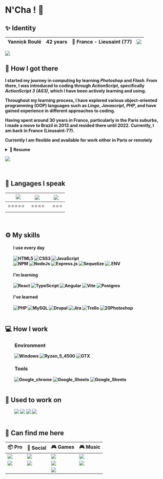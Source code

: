 # N'Cha ! 👋

## ✨ <b>Identity
| Yannick Roulé | 42 years | 🌆 France - Lieusaint (77) | <img src="https://hits.seeyoufarm.com/api/count/incr/badge.svg?url=https%3A%2F%2Fgithub.com%2Fkarma-yrb1212%2Fhit-counter%2FREADME&count_bg=%2379C83D&title_bg=%23555555&icon=go.svg&icon_color=%2300ADD8&title=hits&edge_flat=false"/> |
| ------------- | -------- | ------------------------ | ------------------------------------|

<img src="https://github-readme-stats-git-masterrstaa-rickstaa.vercel.app/api?username=karma-yrb&theme=dark">

<!--![](https://komarev.com/ghpvc/?username=karma-yrb&label=Profile+views)-->

<!--
<img src="https://github-readme-stats.vercel.app/api/top-langs/?username=karma-yrb&theme=dark">
<img src="https://github-readme-streak-stats.herokuapp.com/?user=karma-yrb&theme=dark">
<img src="https://github-profile-trophy.vercel.app/?username=karma-yrb&theme=dark">
-->
<br>

## 🚪 <b>How I got there

 I started my journey in computing by learning *Photoshop* and *Flash*. From there, I was introduced to coding through *ActionScript*, specifically *ActionScript 3 (AS3)*, which I have been actively learning and using.<br>

Throughout my learning process, I have explored various object-oriented programming (OOP) languages such as *Lingo*, *Javascript*, *PHP*, and have gained experience in different approaches to coding.<br>

Having spent around 30 years in France, particularly in the Paris suburbs, I made a move to Brazil in 2013 and resided there until 2022. Currently, I am back in France (Lieusaint-77).<br>

Currently I am flexible and available for work either in Paris or remotely
<br>
<details>
<summary>📃 Resume</summary>

### <b>Education
2023 - Fullstack JS Developer specialization within [@OClock](https://oclock.io/formations/developpeur-web-fullstack-javascript) school<br>
>Web Developer in 2008<br>
>Web Designer in 2002<br>
>College degree in 1999

### <b>Experience
I worked as:<br>
>FrontEnd Developer since 2015<br>
>Web Developer since 2008<br>
>Flash Developer for about 5 years<br>
>Integrator for about 4 years<br>
>Web designer for about 2 years<br>
</details>

[<img src="https://img.shields.io/badge/Online_full_version-0064FD?style=for-the-badge">](https//cvdesignr.com/p/643673d488177)

<br>

## 💬 <b>Langages I speak
| &nbsp;&nbsp;&nbsp;<img src="https://img.shields.io/badge/FR-French-333?style=for-the-badge&labelColor=000091&color=FFF&style=flat"> | <img src="https://img.shields.io/badge/BR-Português-333?style=for-the-badge&labelColor=009c3b&color=ffdf00&style=flat">     | <img src="https://img.shields.io/badge/EN-English-333?style=for-the-badge&labelColor=C8102E&color=FFF&style=flat"> |
| ------------- |-------------|-------------|
| ⭐⭐⭐⭐⭐ |&nbsp;⭐⭐⭐⭐|&nbsp;&nbsp;⭐⭐⭐|
<br>

## ⚙️ <b>My skills
#### &nbsp;&nbsp;&nbsp;&nbsp;&nbsp;&nbsp;&nbsp; <b>I use every day
 &nbsp;&nbsp;&nbsp;&nbsp;&nbsp;&nbsp;&nbsp; ![HTML5](https://img.shields.io/badge/HTML5-E34F26?style=for-the-badge&logo=html5&logoColor=white)
![CSS3](https://img.shields.io/badge/CSS3-1572B6?style=for-the-badge&logo=css3&logoColor=white)
![JavaScript](https://img.shields.io/badge/JavaScript-323330?style=for-the-badge&logo=javascript&logoColor=F7DF1E)
<br>
 &nbsp;&nbsp;&nbsp;&nbsp;&nbsp;&nbsp;&nbsp; ![NPM](https://img.shields.io/badge/npm-CB3837?style=for-the-badge&logo=npm&logoColor=white)
![NodeJs](https://img.shields.io/badge/Node.js-339933?style=for-the-badge&logo=nodedotjs&logoColor=white)
![Express.js](https://img.shields.io/badge/Express.js-000000?style=for-the-badge&logo=express&logoColor=white)
![Sequelize](https://img.shields.io/badge/Sequelize-52B0E7?style=for-the-badge&logo=Sequelize&logoColor=white)
![.ENV](https://img.shields.io/static/v1?style=for-the-badge&message=.ENV&color=222222&logo=.ENV&logoColor=ECD53F&label=)

#### &nbsp;&nbsp;&nbsp;&nbsp;&nbsp;&nbsp;&nbsp; <b>I'm learning
&nbsp;&nbsp;&nbsp;&nbsp;&nbsp;&nbsp;&nbsp; ![React](https://img.shields.io/badge/React-20232A?style=for-the-badge&logo=react&logoColor=61DAFB)
![TypeScript](https://img.shields.io/badge/TypeScript-007ACC?style=for-the-badge&logo=typescript&logoColor=white)
![Angular](https://img.shields.io/badge/Angular-DD0031?style=for-the-badge&logo=angular&logoColor=white)
![Vite](https://img.shields.io/badge/Vite-B73BFE?style=for-the-badge&logo=vite&logoColor=FFD62E)
![Postgres](https://img.shields.io/badge/postgres-%23316192.svg?style=for-the-badge&logo=postgresql&logoColor=white)

#### &nbsp;&nbsp;&nbsp;&nbsp;&nbsp;&nbsp;&nbsp; <b>I've learned
 &nbsp;&nbsp;&nbsp;&nbsp;&nbsp;&nbsp;&nbsp; ![PHP](https://img.shields.io/badge/PHP-blue?style=for-the-badge&logo=php&logoColor=white)
![MySQL](https://img.shields.io/badge/MySQL-005C84?style=for-the-badge&logo=mysql&logoColor=white)
![Drupal](https://img.shields.io/badge/Drupal-0678BE?style=for-the-badge&logo=drupal&logoColor=white)
![Jira](https://img.shields.io/badge/Jira-0052CC?style=for-the-badge&logo=Jira&logoColor=white)
![Trello](https://img.shields.io/badge/Trello-0052CC?style=for-the-badge&logo=trello&logoColor=white)
![20Photoshop](https://img.shields.io/badge/Adobe%20Photoshop-31A8FF?style=for-the-badge&logo=Adobe%20Photoshop&logoColor=black)
<br><br>

## 💻 <b>How I work
### &nbsp;&nbsp;&nbsp;&nbsp;&nbsp;&nbsp;&nbsp; <b>Environment
 &nbsp;&nbsp;&nbsp;&nbsp;&nbsp;&nbsp;&nbsp;&nbsp; ![Windows](https://img.shields.io/badge/Windows-0078D6?style=for-the-badge&logo=windows&logoColor=white)
![Ryzen_5_4500](https://img.shields.io/badge/-Ryzen_5_4500-9d141c?style=for-the-badge&logo=amd&logoColor=white)
![GTX](https://img.shields.io/badge/-GTX%20660-green?style=for-the-badge&logo=nvidia&logoColor=white)

### &nbsp;&nbsp;&nbsp;&nbsp;&nbsp;&nbsp;&nbsp; Tools
 &nbsp;&nbsp;&nbsp;&nbsp;&nbsp;&nbsp;&nbsp;&nbsp; ![Google_chrome](https://img.shields.io/badge/Chrome-4285F4?style=for-the-badge&logo=Google-chrome&logoColor=white)
![Google_Sheets](https://img.shields.io/badge/Google_Sheets-34A853?style=for-the-badge&logo=google-sheets&logoColor=white)
![Google_Sheets](https://img.shields.io/badge/Drive-4285F4?style=for-the-badge&logo=google-drive&logoColor=white)
<br><br>

## 🔖 <b>Used to work on
 &nbsp;&nbsp;&nbsp;&nbsp;&nbsp;&nbsp;&nbsp;&nbsp; [<img src="https://img.shields.io/badge/Social_Protection-33557F?style=for-the-badge">](https://socialprotection.org/)
[<img src="https://img.shields.io/badge/Nabu_Learning-E13E97?style=for-the-badge">](https://www.nabu-learning.com/)
[<img src="https://img.shields.io/badge/Abralatas-3C881E?style=for-the-badge">](https://www.abralatas.org.br/)
[<img src="https://img.shields.io/badge/French_Kitch-333333?style=for-the-badge">](https://www.01net.com/tests/french-kitch-la-table-fiche-technique-15851.html)
<br><br>

## 🔗 <b>Can find me here
| 📦 Pro       | 📱 Social     | 🎮 Games | 🎮 Music |
| ------------- |-------------|-------------|-------------|
| [<img src="https://img.shields.io/badge/LinkedIn-0077B5?style=for-the-badge&logo=linkedin&logoColor=white&style=plastic">](https://www.linkedin.com/in/karmadev/)       | [<img src="https://img.shields.io/badge/Instagram-E4405F?style=for-the-badge&logo=instagram&logoColor=white&style=plastic">](https://www.instagram.com/ex_gringo_papa_life/)           |[<img src="https://img.shields.io/badge/Starcraft_2-000?style=for-the-badge&logo=battle.net&logoColor=148EFF&style=plastic">](https://starcraft2.com/fr-fr/profile/2/1/569434)|[<img src="https://img.shields.io/static/v1?style=for-the-badge&message=Deezer&color=222222&logo=Deezer&logoColor=FEAA2D&label&style=plastic">](https://www.deezer.com/fr/profile/540258273)|
| [<img src="https://img.shields.io/badge/GitHub-100000?style=for-the-badge&logo=github&logoColor=white&style=plastic">](https://github.com/karma-yrb)     | [<img src="https://img.shields.io/badge/Twitter-1DA1F2?style=for-the-badge&logo=twitter&logoColor=white&style=plastic">](https://twitter.com/KarmaCrea)           | <img src="https://img.shields.io/badge/Nintendo-E60012?style=for-the-badge&logo=nintendo-switch&logoColor=white&style=plastic">| [<img src="https://img.shields.io/static/v1?style=for-the-badge&message=Spotify&color=1DB954&logo=Spotify&logoColor=FFFFFF&label&style=plastic">](https://open.spotify.com/user/m5chit7dbb7d8byeq3casv9o1)
|   ||<img src="https://img.shields.io/static/v1?style=for-the-badge&message=Steam&color=000000&logo=Steam&logoColor=FFFFFF&label&style=plastic">|

